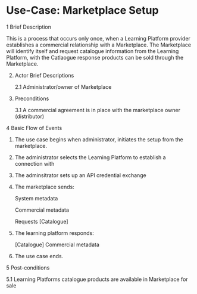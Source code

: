 # Use-Case: Marketplace Setup

1	Brief Description

This is a process that occurs only once, when a Learning Platform provider establishes a commercial relationship with a Marketplace. The Marketplace will identify itself and request catalogue information from the Learning Platform, with the Catlaogue response products can be sold through the Marketplace.

2.	Actor Brief Descriptions

    2.1	Administrator/owner of Marketplace

3.	Preconditions

    3.1 A commercial agreement is in place with the marketplace owner (distributor)

4	Basic Flow of Events

   1.	The use case begins when administrator, initiates the setup from the marketplace.
    
   2.	The administrator selects the Learning Platform to establish a connection with
    
   3.	The adminsitrator sets up an API credential exchange
    
   4.	The marketplace sends: 
    
        System metadata
        
        Commercial metadata
        
        Requests [Catalogue]
    
   5.	The learning platform responds:
    
        [Catalogue] 
        Commercial metadata
    
   7.	The use case ends.
    
5	Post-conditions

5.1	Learning Platforms catalogue products are available in Marketplace for sale
